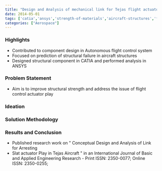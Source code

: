 ```yaml
---
title: "Design and Analysis of mechanical link for Tejas flight actuator"
date: 2014-05-01
tags: ['catia','ansys','strength-of-materials','aircraft-structures','flight-control-system']
categories: ["Aerospace"]
---
```

### Highlights
* Contributed to component design in Autonomous flight control system
* Focused on prediction of structural failure in aircraft structures
* Designed structural component in CATIA and performed analysis in ANSYS
<!--more-->


### Problem Statement
* Aim is to improve structural strength and address the issue of flight control actuator play
### Ideation

### Solution Methodology

### Results and Conclusion
* Published research work on " Conceptual Design and Analysis of Link for Arresting
* Slat actuator Play in Tejas Aircraft " in an International Journal of Basic and Applied Engineering Research - Print
ISSN: 2350-0077; Online ISSN: 2350-0255;
